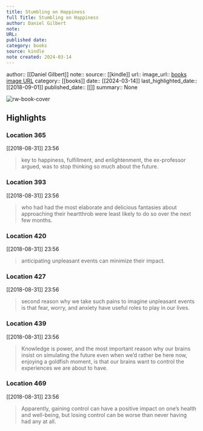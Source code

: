 ```yaml
---
title: Stumbling on Happiness
full Title: Stumbling on Happiness
author: Daniel Gilbert
note: 
URL: 
published date: 
category: books
source: kindle
note created: 2024-03-14
---
```

author:: [[Daniel Gilbert]]
note:: 
source:: [[kindle]]
url:: 
image_url:: [books image URL](https://images-na.ssl-images-amazon.com/images/I/51OOOMK5tcL._SL200_.jpg)
category:: [[books]]
date:: [[2024-03-14]]
last_highlighted_date:: [[2018-09-01]]
published_date:: [[]]
summary:: None

![rw-book-cover](https://images-na.ssl-images-amazon.com/images/I/51OOOMK5tcL._SL200_.jpg)

## Highlights
### Location 365
[[2018-08-31]] 23:56
> key to happiness, fulfillment, and enlightenment, the ex-professor argued, was to stop thinking so much about the future.


### Location 393
[[2018-08-31]] 23:56
> who had had the most elaborate and delicious fantasies about approaching their heartthrob were least likely to do so over the next few months.


### Location 420
[[2018-08-31]] 23:56
> anticipating unpleasant events can minimize their impact.


### Location 427
[[2018-08-31]] 23:56
> second reason why we take such pains to imagine unpleasant events is that fear, worry, and anxiety have useful roles to play in our lives.


### Location 439
[[2018-08-31]] 23:56
> Knowledge is power, and the most important reason why our brains insist on simulating the future even when we’d rather be here now, enjoying a goldfish moment, is that our brains want to control the experiences we are about to have.


### Location 469
[[2018-08-31]] 23:56
> Apparently, gaining control can have a positive impact on one’s health and well-being, but losing control can be worse than never having had any at all.


